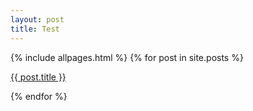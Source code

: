```yaml
---
layout: post
title: Test
---
```


<section>
  {% include allpages.html %}
  {% for post in site.posts %}
  <span><p><a href="{{ post.url }}">{{ post.title }}</a></p></span>
  {% endfor %}
</section>

